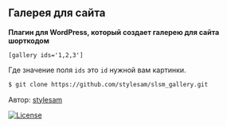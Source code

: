 ## Галерея для сайта

**Плагин для WordPress, который создает галерею для сайта шорткодом**

````
[gallery ids='1,2,3']
````
Где значение поля `ids` это `id` нужной вам картинки.
````bash
$ git clone https://github.com/stylesam/slsm_gallery.git
````

Автор: [stylesam](http://stylesam.com)

[<img src="https://poser.pugx.org/laravel/framework/license.svg" alt="License">](https://opensource.org/licenses/MIT)